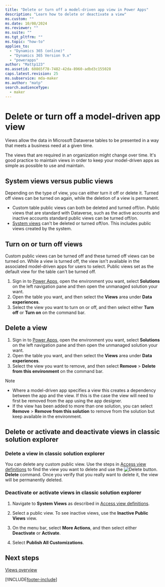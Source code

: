 ```yaml
---
title: "Delete or turn off a model-driven app view in Power Apps"
description: "Learn how to delete or deactivate a view"
ms.custom: ""
ms.date: 10/08/2024
ms.reviewer: ""
ms.suite: ""
ms.tgt_pltfrm: ""
ms.topic: "how-to"
applies_to: 
  - "Dynamics 365 (online)"
  - "Dynamics 365 Version 9.x"
  - "powerapps"
author: "Mattp123"
ms.assetid: 60865f78-7482-42da-8960-adbd3c155028
caps.latest.revision: 25
ms.subservice: mda-maker
ms.author: "matp"
search.audienceType: 
  - maker
---
```

# Delete or turn off a model-driven app view

Views allow the data in Microsoft Dataverse tables to be presented in a way that meets a business need at a given time.

The views that are required in an organization might change over time. It's good practice to maintain views in order to keep your model-driven apps as simple as possible to use and maintain.

## System views versus public views

Depending on the type of view, you can either turn it off or delete it. Turned off views can be turned on again, while the deletion of a view is permanent.

- Custom table public views can both be deleted and turned off/on. Public views that are standard with Dataverse, such as the active accounts and inactive accounts standard public views can be turned off/on.
- [System views](create-edit-views.md#system-views) can't be  deleted or turned off/on. This includes public views created by the system.

## Turn on or turn off views

Custom public views can be turned off and these turned off views can be turned on. While a view is turned off, the view isn't available in the associated model-driven apps for users to select. Public views set as the default view for the table can't be turned off.

1. Sign in to [Power Apps](https://make.powerapps.com/?utm_source=padocs&utm_medium=linkinadoc&utm_campaign=referralsfromdoc), open the environment you want, select **Solutions** on the left navigation pane and then open the unmanaged solution your want.  
1. Open the table you want, and then select the **Views** area under **Data experiences**.
1. Select the view you want to turn on or off, and then select either **Turn off** or **Turn on** on the command bar.

## Delete a view

1. Sign in to [Power Apps](https://make.powerapps.com/?utm_source=padocs&utm_medium=linkinadoc&utm_campaign=referralsfromdoc), open the environment you want, select **Solutions** on the left navigation pane and then open the unmanaged solution your want.  
1. Open the table you want, and then select the **Views** area under **Data experiences**.
1. Select the view you want to remove, and then select **Remove** > **Delete from this environment** on the command bar.

> [!NOTE]
>
> - Where a model-driven app specifies a view this creates a dependency between the app and the view.  If this is the case the view will need to first be removed from the app using the app designer.
> - If the view has been added to more than one solution, you can select **Remove** > **Remove from this solution** to remove from the solution but keep available in the environment.

## Delete or activate and deactivate views in classic solution explorer

### Delete a view in classic solution explorer  

You can delete any custom public view. Use the steps in [Access view definitions](accessing-view-definitions.md) to find the view you want to delete and use the ![Delete button.](media/delete.gif "Delete button")**Delete** command. Once you verify that you really want to delete it, the view will be permanently deleted.  
  
### Deactivate or activate views in classic solution explorer

1. Navigate to **System Views** as described in [Access view definitions](accessing-view-definitions.md).  
  
2. Select a public view. To see inactive views, use the **Inactive Public Views** view.  
  
3. On the menu bar, select **More Actions**, and then select either **Deactivate** or **Activate**.  
  
4. Select **Publish All Customizations**.

## Next steps

[Views overview](create-edit-views.md)

[!INCLUDE[footer-include](../../includes/footer-banner.md)]
